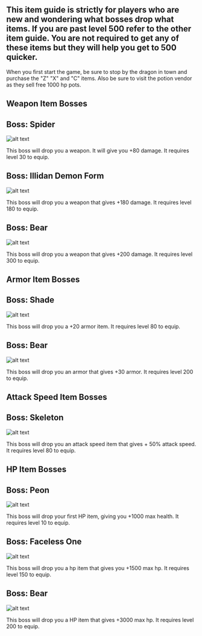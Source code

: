 ## This item guide is strictly for players who are new and wondering what bosses drop what items. If you are past level 500 refer to the other item guide. You are not required to get any of these items but they will help you get to 500 quicker.

When you first start the game, be sure to stop by the dragon in town and purchase the "Z" "X" and "C" items. Also be sure to visit the potion vendor as they sell free 1000 hp pots.



## Weapon Item Bosses

## Boss: Spider

![alt text](https://i.gyazo.com/51f6b984d901f4b47d2b495bfd66a68a.png)

This boss will drop you a weapon. It will give you +80 damage. It requires level 30 to equip.


## Boss: Illidan Demon Form

![alt text](https://i.gyazo.com/7527a348d202a51736f1106e802d8720.png)

This boss will drop you a weapon that gives +180 damage. It requires level 180 to equip.


## Boss: Bear

![alt text](https://i.gyazo.com/1b98d13129ea67e9f8a8878dc1f88453.png)

This boss will drop you a weapon that gives +200 damage. It requires level 300 to equip.



## Armor Item Bosses

## Boss: Shade

![alt text](https://i.gyazo.com/7473ef26ae8c1aab07c2c34c2cc5844f.png)

This boss will drop you a +20 armor item. It requires level 80 to equip.


## Boss: Bear

![alt text](https://i.gyazo.com/1b98d13129ea67e9f8a8878dc1f88453.png)

This boss will drop you an armor that gives +30 armor. It requires level 200 to equip.






## Attack Speed Item Bosses

## Boss: Skeleton

![alt text](https://i.gyazo.com/57c00fbb93ce89f3c669ee76e8d2c1c0.png)

This boss will drop you an attack speed item that gives + 50% attack speed. It requires level 80 to equip.



## HP Item Bosses

## Boss: Peon

![alt text](https://i.gyazo.com/1c5042b7dac632c291306d9daf40b41d.png)

This boss will drop your first HP item, giving you +1000 max health. It requires level 10 to equip.


## Boss: Faceless One

![alt text](https://i.gyazo.com/894eaadcd6ce6cee6f6504aeb801f781.png)

This boss will drop you a hp item that gives you +1500 max hp. It requires level 150 to equip.


## Boss: Bear

![alt text](https://i.gyazo.com/1b98d13129ea67e9f8a8878dc1f88453.png)

This boss will drop you a HP item that gives +3000 max hp. It requires level 200 to equip.
